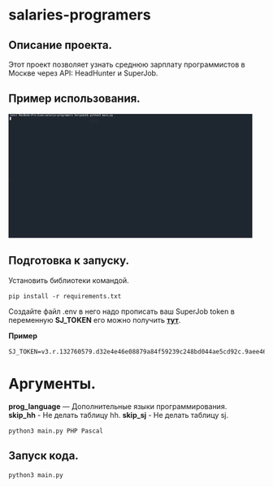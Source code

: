 # salaries-programers
 
## Описание проекта.   
Этот проект позволяет узнать среднюю зарплату программистов в Москве через API: HeadHunter и SuperJob.
   
## Пример использования.   

![](example.gif) 
## Подготовка к запуску.  
Установить библиотеки командой.  
```
pip install -r requirements.txt
```
Создайте файл .env в него надо прописать ваш SuperJob token в переменную **SJ_TOKEN** его можно получить [**тут**](https://api.superjob.ru/).  
    
**Пример**        
```
SJ_TOKEN=v3.r.132760579.d32e4e46e08879a84f59239c248bd044ae5cd92c.9aee469a67de819b18d36a46489e329c118d0d20
```
# Аргументы.
**prog_language** — Дополнительные языки программирования.   
**skip_hh** - Не делать таблицу hh.
**skip_sj** - Не делать таблицу sj.

```
python3 main.py PHP Pascal
```
## Запуск кода.  
```
python3 main.py
```
